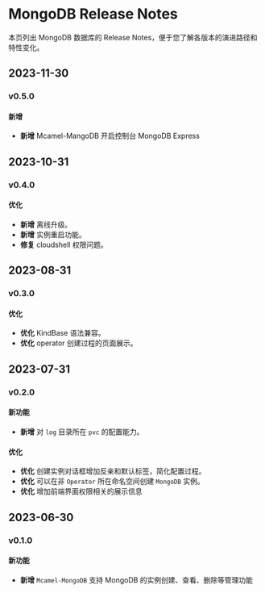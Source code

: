 # MongoDB Release Notes

本页列出 MongoDB 数据库的 Release Notes，便于您了解各版本的演进路径和特性变化。

## 2023-11-30

### v0.5.0

#### 新增

- **新增** Mcamel-MangoDB 开启控制台 MongoDB Express

## 2023-10-31

### v0.4.0

#### 优化

- **新增** 离线升级。
- **新增** 实例重启功能。
- **修复** cloudshell 权限问题。

## 2023-08-31

### v0.3.0

#### 优化

- **优化** KindBase 语法兼容。
- **优化** operator 创建过程的页面展示。

## 2023-07-31

### v0.2.0

#### 新功能

- **新增** 对 `log` 目录所在 `pvc` 的配置能力。

#### 优化

- **优化** 创建实例对话框增加反亲和默认标签，简化配置过程。
- **优化** 可以在非 `Operator` 所在命名空间创建 `MongoDB` 实例。
- **优化** 增加前端界面权限相关的展示信息

## 2023-06-30

### v0.1.0

#### 新功能

- **新增** `Mcamel-MongoDB` 支持 MongoDB 的实例创建、查看、删除等管理功能
